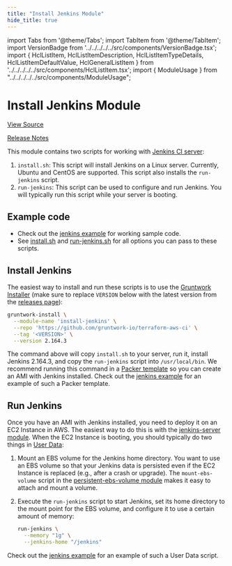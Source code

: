 ```yaml
---
title: "Install Jenkins Module"
hide_title: true
---
```


import Tabs from '@theme/Tabs';
import TabItem from '@theme/TabItem';
import VersionBadge from '../../../../../src/components/VersionBadge.tsx';
import { HclListItem, HclListItemDescription, HclListItemTypeDetails, HclListItemDefaultValue, HclGeneralListItem } from '../../../../../src/components/HclListItem.tsx';
import { ModuleUsage } from "../../../../../src/components/ModuleUsage";

<VersionBadge repoTitle="CI Modules" version="0.52.6" lastModifiedVersion="0.52.5"/>

# Install Jenkins Module

<a href="https://github.com/gruntwork-io/terraform-aws-ci/tree/dependabot%2Fgo_modules%2Ftest%2Fupgrade-tester%2Fgoogle.golang.org%2Fgrpc-1.53.0/modules/install-jenkins" className="link-button" title="View the source code for this module in GitHub.">View Source</a>

<a href="https://github.com/gruntwork-io/terraform-aws-ci/releases/tag/v0.52.5" className="link-button" title="Release notes for only versions which impacted this module.">Release Notes</a>

This module contains two scripts for working with [Jenkins CI server](https://jenkins.io):

1.  `install.sh`: This script will install Jenkins on a Linux server. Currently, Ubuntu and CentOS are supported.
    This script also installs the `run-jenkins` script.
2.  `run-jenkins`: This script can be used to configure and run Jenkins. You will typically run this script while your
    server is booting.

## Example code

*   Check out the [jenkins example](https://github.com/gruntwork-io/terraform-aws-ci/tree/dependabot%2Fgo_modules%2Ftest%2Fupgrade-tester%2Fgoogle.golang.org%2Fgrpc-1.53.0/examples/jenkins) for working sample code.
*   See [install.sh](https://github.com/gruntwork-io/terraform-aws-ci/tree/dependabot%2Fgo_modules%2Ftest%2Fupgrade-tester%2Fgoogle.golang.org%2Fgrpc-1.53.0/modules/install-jenkins/install.sh) and [run-jenkins.sh](https://github.com/gruntwork-io/terraform-aws-ci/tree/dependabot%2Fgo_modules%2Ftest%2Fupgrade-tester%2Fgoogle.golang.org%2Fgrpc-1.53.0/modules/install-jenkins/run-jenkins) for all options you can pass to these scripts.

## Install Jenkins

The easiest way to install and run these scripts is to use the [Gruntwork
Installer](https://github.com/gruntwork-io/gruntwork-installer) (make sure to replace `VERSION` below with the latest
version from the [releases page](https://github.com/gruntwork-io/terraform-aws-ci/releases)):

```bash
gruntwork-install \
  --module-name 'install-jenkins' \
  --repo 'https://github.com/gruntwork-io/terraform-aws-ci' \
  --tag '<VERSION>' \
  --version 2.164.3
```

The command above will copy `install.sh` to your server, run it, install Jenkins 2.164.3, and copy the `run-jenkins`
script into `/usr/local/bin`. We recommend running this command in a [Packer template](https://www.packer.io/) so you
can create an AMI with Jenkins installed. Check out the [jenkins example](https://github.com/gruntwork-io/terraform-aws-ci/tree/dependabot%2Fgo_modules%2Ftest%2Fupgrade-tester%2Fgoogle.golang.org%2Fgrpc-1.53.0/examples/jenkins) for an example of such a
Packer template.

## Run Jenkins

Once you have an AMI with Jenkins installed, you need to deploy it on an EC2 Instance in AWS. The easiest way to do
this is with the [jenkins-server module](https://github.com/gruntwork-io/terraform-aws-ci/tree/dependabot%2Fgo_modules%2Ftest%2Fupgrade-tester%2Fgoogle.golang.org%2Fgrpc-1.53.0/modules/jenkins-server). When the EC2 Instance is booting, you should
typically do two things in [User Data](https://docs.aws.amazon.com/AWSEC2/latest/UserGuide/user-data.html):

1.  Mount an EBS volume for the Jenkins home directory. You want to use an EBS volume so that your Jenkins data is
    persisted even if the EC2 Instance is replaced (e.g., after a crash or upgrade). The `mount-ebs-volume` script in the
    [persistent-ebs-volume module](https://github.com/gruntwork-io/terraform-aws-server/tree/main/modules/persistent-ebs-volume)
    makes it easy to attach and mount a volume.

2.  Execute the `run-jenkins` script to start Jenkins, set its home directory to the mount point for the EBS volume,
    and configure it to use a certain amount of memory:

    ```bash
    run-jenkins \
      --memory "1g" \
      --jenkins-home "/jenkins"
    ```

Check out the [jenkins example](https://github.com/gruntwork-io/terraform-aws-ci/tree/dependabot%2Fgo_modules%2Ftest%2Fupgrade-tester%2Fgoogle.golang.org%2Fgrpc-1.53.0/examples/jenkins) for an example of such a User Data script.


<!-- ##DOCS-SOURCER-START
{
  "originalSources": [
    "https://github.com/gruntwork-io/terraform-aws-ci/tree/dependabot%2Fgo_modules%2Ftest%2Fupgrade-tester%2Fgoogle.golang.org%2Fgrpc-1.53.0/modules/install-jenkins/readme.md",
    "https://github.com/gruntwork-io/terraform-aws-ci/tree/dependabot%2Fgo_modules%2Ftest%2Fupgrade-tester%2Fgoogle.golang.org%2Fgrpc-1.53.0/modules/install-jenkins/variables.tf",
    "https://github.com/gruntwork-io/terraform-aws-ci/tree/dependabot%2Fgo_modules%2Ftest%2Fupgrade-tester%2Fgoogle.golang.org%2Fgrpc-1.53.0/modules/install-jenkins/outputs.tf"
  ],
  "sourcePlugin": "module-catalog-api",
  "hash": "0cf5eb93a6ba0da7e4d4f222d6760f6d"
}
##DOCS-SOURCER-END -->
